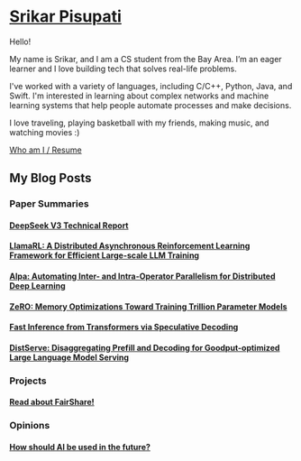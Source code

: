 
# [Srikar Pisupati](SrikarPisupati.md)

Hello!

My name is Srikar, and I am a CS student from the Bay Area. I’m an eager learner and I love building tech that solves real-life problems.

I've worked with a variety of languages, including C/C++, Python, Java, and Swift. I'm interested in learning about complex networks and machine learning systems that help people automate processes and make decisions. 

I love traveling, playing basketball with my friends, making music, and watching movies :)

[Who am I / Resume](SrikarPisupati.md)

## My Blog Posts
### Paper Summaries
#### [DeepSeek V3 Technical Report](498DeepSeek.md)
#### [LlamaRL: A Distributed Asynchronous Reinforcement Learning Framework for Efficient Large-scale LLM Training](LlamaRL.md)
#### [Alpa: Automating Inter- and Intra-Operator Parallelism for Distributed Deep Learning](Alpa.md)
#### [ZeRO: Memory Optimizations Toward Training Trillion Parameter Models](ZeRO.md)
#### [Fast Inference from Transformers via Speculative Decoding](SpeculativeDecoding.md)
#### [DistServe: Disaggregating Prefill and Decoding for Goodput-optimized Large Language Model Serving](DistServe.md)

### Projects
#### [Read about FairShare!](FairShare.md)
### Opinions
#### [How should AI be used in the future?](AI4Business.md)
